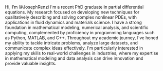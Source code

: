 Hi, I’m @JosephRenzi
I'm a recent PhD graduate in partial differential equations.
My research focused on developing new techniques for qualitatively describing and solving complex nonlinear PDEs, 
  with applications in fluid dynamics and materials science. 
I have a strong foundation in mathematical modeling, numerical analysis, and scientific computing,
  complemented by proficiency in programming languages such as Python, MATLAB, and C++.
Throughout my academic journey, I've honed my ability to tackle intricate problems, analyze large datasets,
  and communicate complex ideas effectively.
I'm particularly interested in applying my skills to real-world challenges in industries,
  where my expertise in mathematical modeling and data analysis can drive innovation and provide valuable insights.
<!---
JosephRenzi/JosephRenzi is a ✨ special ✨ repository because its `README.md` (this file) appears on your GitHub profile.
You can click the Preview link to take a look at your changes.
--->
